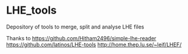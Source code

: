 # LHE_tools
Depository of tools to merge, split and analyse LHE files

Thanks to
https://github.com/Hitham2496/simple-lhe-reader
https://github.com/latinos/LHE-tools
http://home.thep.lu.se/~leif/LHEF/
